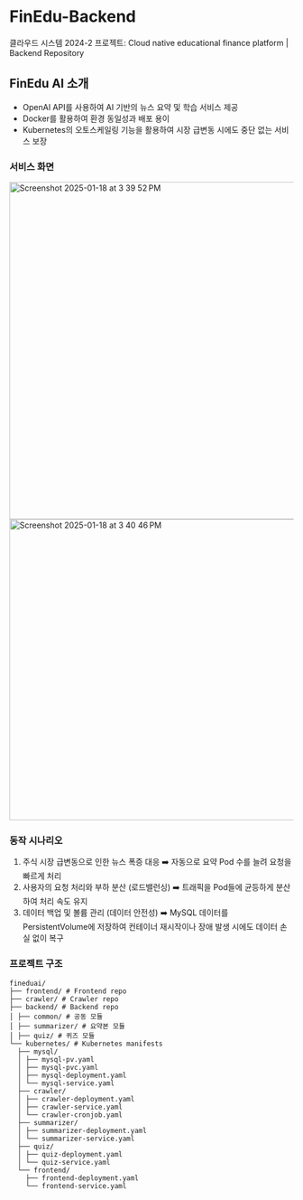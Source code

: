 # FinEdu-Backend
클라우드 시스템 2024-2 프로젝트: Cloud native educational finance platform | Backend Repository

## FinEdu AI 소개
- OpenAI API를 사용하여 AI 기반의 뉴스 요약 및 학습 서비스 제공
- Docker를 활용하여 환경 동일성과 배포 용이
- Kubernetes의 오토스케일링 기능을 활용하여 시장 급변동 시에도 중단 없는 서비스 보장

### 서비스 화면
<img width="597" alt="Screenshot 2025-01-18 at 3 39 52 PM" src="https://github.com/user-attachments/assets/eee554ff-1ae8-4776-834b-7b8f4af94f53" /><img width="533" alt="Screenshot 2025-01-18 at 3 40 46 PM" src="https://github.com/user-attachments/assets/06cf1a20-efe7-42b6-a982-899bbaae7fce" />

### 동작 시나리오
1. 주식 시장 급변동으로 인한 뉴스 폭증 대응 ➡️ 자동으로 요약 Pod 수를 늘려 요청을 빠르게 처리
2. 사용자의 요청 처리와 부하 분산 (로드밸런싱) ➡️ 트래픽을 Pod들에 균등하게 분산하여 처리 속도 유지
3. 데이터 백업 및 볼륨 관리 (데이터 안전성) ➡️ MySQL 데이터를 PersistentVolume에 저장하여 컨테이너 재시작이나 장애 발생 시에도 데이터 손실 없이 복구

### 프로젝트 구조
```
fineduai/ 
├── frontend/ # Frontend repo 
├── crawler/ # Crawler repo 
├── backend/ # Backend repo 
│ ├── common/ # 공동 모듈
│ ├── summarizer/ # 요약본 모듈
│ ├── quiz/ # 퀴즈 모듈
└── kubernetes/ # Kubernetes manifests 
  ├── mysql/ 
  │ ├── mysql-pv.yaml 
  │ ├── mysql-pvc.yaml 
  │ ├── mysql-deployment.yaml 
  │ └── mysql-service.yaml 
  ├── crawler/ 
  │ ├── crawler-deployment.yaml 
  │ ├── crawler-service.yaml 
  │ └── crawler-cronjob.yaml 
  ├── summarizer/ 
  │ ├── summarizer-deployment.yaml 
  │ └── summarizer-service.yaml 
  ├── quiz/ 
  │ ├── quiz-deployment.yaml 
  │ └── quiz-service.yaml 
  └── frontend/ 
    ├── frontend-deployment.yaml 
    └── frontend-service.yaml
```
